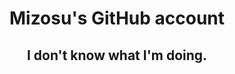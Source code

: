 <h1 align="center">Mizosu's GitHub account</h1>
<p align="center">

</p>

<h2 align="center">I don't know what I'm doing.</h2>
